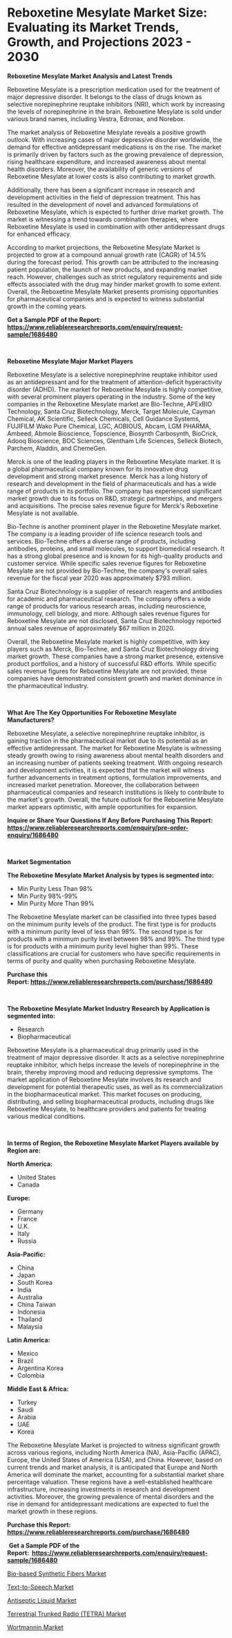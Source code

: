 <p><h1>Reboxetine Mesylate Market Size: Evaluating its Market Trends, Growth, and Projections 2023 - 2030</h1></p><p><strong>Reboxetine Mesylate Market Analysis and Latest Trends</strong></p>
<p><p>Reboxetine Mesylate is a prescription medication used for the treatment of major depressive disorder. It belongs to the class of drugs known as selective norepinephrine reuptake inhibitors (NRI), which work by increasing the levels of norepinephrine in the brain. Reboxetine Mesylate is sold under various brand names, including Vestra, Edronax, and Norebox.</p><p>The market analysis of Reboxetine Mesylate reveals a positive growth outlook. With increasing cases of major depressive disorder worldwide, the demand for effective antidepressant medications is on the rise. The market is primarily driven by factors such as the growing prevalence of depression, rising healthcare expenditure, and increased awareness about mental health disorders. Moreover, the availability of generic versions of Reboxetine Mesylate at lower costs is also contributing to market growth.</p><p>Additionally, there has been a significant increase in research and development activities in the field of depression treatment. This has resulted in the development of novel and advanced formulations of Reboxetine Mesylate, which is expected to further drive market growth. The market is witnessing a trend towards combination therapies, where Reboxetine Mesylate is used in combination with other antidepressant drugs for enhanced efficacy.</p><p>According to market projections, the Reboxetine Mesylate Market is projected to grow at a compound annual growth rate (CAGR) of 14.5% during the forecast period. This growth can be attributed to the increasing patient population, the launch of new products, and expanding market reach. However, challenges such as strict regulatory requirements and side effects associated with the drug may hinder market growth to some extent. Overall, the Reboxetine Mesylate Market presents promising opportunities for pharmaceutical companies and is expected to witness substantial growth in the coming years.</p></p>
<p><strong>Get a Sample PDF of the Report:&nbsp; <a href="https://www.reliableresearchreports.com/enquiry/request-sample/1686480">https://www.reliableresearchreports.com/enquiry/request-sample/1686480</a></strong></p>
<p>&nbsp;</p>
<p><strong>Reboxetine Mesylate Major Market Players</strong></p>
<p><p>Reboxetine Mesylate is a selective norepinephrine reuptake inhibitor used as an antidepressant and for the treatment of attention-deficit hyperactivity disorder (ADHD). The market for Reboxetine Mesylate is highly competitive, with several prominent players operating in the industry. Some of the key companies in the Reboxetine Mesylate market are Bio-Techne, APExBIO Technology, Santa Cruz Biotechnology, Merck, Target Molecule, Cayman Chemical, AK Scientific, Selleck Chemicals, Cell Guidance Systems, FUJIFILM Wako Pure Chemical, LGC, AOBIOUS, Abcam, LGM PHARMA, Ambeed, Abmole Bioscience, Topscience, Biosynth Carbosynth, BioCrick, Adooq Bioscience, BOC Sciences, Glentham Life Sciences, Selleck Biotech, Parchem, Aladdin, and ChemeGen.</p><p>Merck is one of the leading players in the Reboxetine Mesylate market. It is a global pharmaceutical company known for its innovative drug development and strong market presence. Merck has a long history of research and development in the field of pharmaceuticals and has a wide range of products in its portfolio. The company has experienced significant market growth due to its focus on R&D, strategic partnerships, and mergers and acquisitions. The precise sales revenue figure for Merck's Reboxetine Mesylate is not available.</p><p>Bio-Techne is another prominent player in the Reboxetine Mesylate market. The company is a leading provider of life science research tools and services. Bio-Techne offers a diverse range of products, including antibodies, proteins, and small molecules, to support biomedical research. It has a strong global presence and is known for its high-quality products and customer service. While specific sales revenue figures for Reboxetine Mesylate are not provided by Bio-Techne, the company's overall sales revenue for the fiscal year 2020 was approximately $793 million.</p><p>Santa Cruz Biotechnology is a supplier of research reagents and antibodies for academic and pharmaceutical research. The company offers a wide range of products for various research areas, including neuroscience, immunology, cell biology, and more. Although sales revenue figures for Reboxetine Mesylate are not disclosed, Santa Cruz Biotechnology reported annual sales revenue of approximately $67 million in 2020.</p><p>Overall, the Reboxetine Mesylate market is highly competitive, with key players such as Merck, Bio-Techne, and Santa Cruz Biotechnology driving market growth. These companies have a strong market presence, extensive product portfolios, and a history of successful R&D efforts. While specific sales revenue figures for Reboxetine Mesylate are not provided, these companies have demonstrated consistent growth and market dominance in the pharmaceutical industry.</p></p>
<p>&nbsp;</p>
<p><strong>What Are The Key Opportunities For Reboxetine Mesylate Manufacturers?</strong></p>
<p><p>Reboxetine Mesylate, a selective norepinephrine reuptake inhibitor, is gaining traction in the pharmaceutical market due to its potential as an effective antidepressant. The market for Reboxetine Mesylate is witnessing steady growth owing to rising awareness about mental health disorders and an increasing number of patients seeking treatment. With ongoing research and development activities, it is expected that the market will witness further advancements in treatment options, formulation improvements, and increased market penetration. Moreover, the collaboration between pharmaceutical companies and research institutions is likely to contribute to the market's growth. Overall, the future outlook for the Reboxetine Mesylate market appears optimistic, with ample opportunities for expansion.</p></p>
<p><strong>Inquire or Share Your Questions If Any Before Purchasing This Report: <a href="https://www.reliableresearchreports.com/enquiry/pre-order-enquiry/1686480">https://www.reliableresearchreports.com/enquiry/pre-order-enquiry/1686480</a></strong></p>
<p>&nbsp;</p>
<p><strong>Market Segmentation</strong></p>
<p><strong>The Reboxetine Mesylate Market Analysis by types is segmented into:</strong></p>
<p><ul><li>Min Purity Less Than 98%</li><li>Min Purity 98%-99%</li><li>Min Purity More Than 99%</li></ul></p>
<p><p>The Reboxetine Mesylate market can be classified into three types based on the minimum purity levels of the product. The first type is for products with a minimum purity level of less than 98%. The second type is for products with a minimum purity level between 98% and 99%. The third type is for products with a minimum purity level higher than 99%. These classifications are crucial for customers who have specific requirements in terms of purity and quality when purchasing Reboxetine Mesylate.</p></p>
<p><strong>Purchase this Report:&nbsp;<a href="https://www.reliableresearchreports.com/purchase/1686480">https://www.reliableresearchreports.com/purchase/1686480</a></strong></p>
<p>&nbsp;</p>
<p><strong>The Reboxetine Mesylate Market Industry Research by Application is segmented into:</strong></p>
<p><ul><li>Research</li><li>Biopharmaceutical</li></ul></p>
<p><p>Reboxetine Mesylate is a pharmaceutical drug primarily used in the treatment of major depressive disorder. It acts as a selective norepinephrine reuptake inhibitor, which helps increase the levels of norepinephrine in the brain, thereby improving mood and reducing depressive symptoms. The market application of Reboxetine Mesylate involves its research and development for potential therapeutic uses, as well as its commercialization in the biopharmaceutical market. This market focuses on producing, distributing, and selling biopharmaceutical products, including drugs like Reboxetine Mesylate, to healthcare providers and patients for treating various medical conditions.</p></p>
<p>&nbsp;</p>
<p><strong>In terms of Region, the Reboxetine Mesylate Market Players available by Region are:</strong></p>
<p>
    <p> <strong> North America: </strong>
        <ul>
            <li>United States</li>
            <li>Canada</li>
        </ul>
        </p> 
    <p> <strong> Europe: </strong>
        <ul>
            <li>Germany</li>
            <li>France</li>
            <li>U.K.</li>
            <li>Italy</li>
            <li>Russia</li>
        </ul>
        </p> 
    <p> <strong> Asia-Pacific: </strong>
        <ul>
            <li>China</li>
            <li>Japan</li>
            <li>South Korea</li>
            <li>India</li>
            <li>Australia</li>
            <li>China Taiwan</li>
            <li>Indonesia</li>
            <li>Thailand</li>
            <li>Malaysia</li>
        </ul>
        </p> 
    <p> <strong> Latin America: </strong>
        <ul>
            <li>Mexico</li>
            <li>Brazil</li>
            <li>Argentina Korea</li>
            <li>Colombia</li>
        </ul>
        </p> 
    <p> <strong> Middle East & Africa: </strong>
        <ul>
            <li>Turkey</li>
            <li>Saudi</li>
            <li>Arabia</li>
            <li>UAE</li>
            <li>Korea</li>
        </ul>
    </p>
    </p>
<p><p>The Reboxetine Mesylate Market is projected to witness significant growth across various regions, including North America (NA), Asia-Pacific (APAC), Europe, the United States of America (USA), and China. However, based on current trends and market analysis, it is anticipated that Europe and North America will dominate the market, accounting for a substantial market share percentage valuation. These regions have a well-established healthcare infrastructure, increasing investments in research and development activities. Moreover, the growing prevalence of mental disorders and the rise in demand for antidepressant medications are expected to fuel the market growth in these regions.</p></p>
<p><strong>Purchase this Report: <a href="https://www.reliableresearchreports.com/purchase/1686480">https://www.reliableresearchreports.com/purchase/1686480</a></strong></p>
<p>&nbsp;<strong>Get a Sample PDF of the Report:&nbsp;&nbsp;<a href="https://www.reliableresearchreports.com/enquiry/request-sample/1686480">https://www.reliableresearchreports.com/enquiry/request-sample/1686480</a></strong></p>
<p><strong></strong></p>
<p><p><a href="https://www.linkedin.com/pulse/bio-based-synthetic-fibers-market-challenges-opportunities/">Bio-based Synthetic Fibers Market</a></p><p><a href="https://medium.com/@sachintenrp23/text-to-speech-market-analysis-and-sze-forecasted-for-period-from-2023-to-2030-dcca1851b9da">Text-to-Speech Market</a></p><p><a href="https://www.linkedin.com/pulse/antiseptic-liquid-market-size-2023-2030-global-industrial/">Antiseptic Liquid Market</a></p><p><a href="https://medium.com/@sureshrainarp23/terrestrial-trunked-radio-tetra-market-size-reveals-the-best-marketing-channels-in-global-b09d8a73e690">Terrestrial Trunked Radio (TETRA) Market</a></p><p><a href="https://github.com/NorbertYates/Market-Research-Report-List-2/blob/main/wortmannin-market.md">Wortmannin Market</a></p></p>